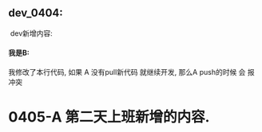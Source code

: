 

## dev_0404:

​	dev新增内容:



#### 我是B:

我修改了本行代码, 
如果 A 没有pull新代码 就继续开发, 那么A push的时候 会 报冲突



0405-A 第二天上班新增的内容.
=======


